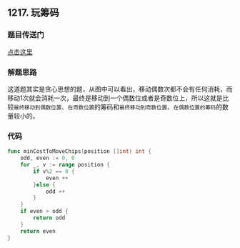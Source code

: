 ## 1217. 玩筹码

### 题目传送门

[点击这里](https://leetcode.cn/problems/minimum-cost-to-move-chips-to-the-same-position/)

### 解题思路

这道题其实是贪心思想的题，从图中可以看出，移动偶数次都不会有任何消耗，而移动1次就会消耗一次，最终是移动到一个偶数位或者是奇数位上，所以这就是比较`最终移动到偶数位置`、`在奇数位置`的筹码和`最终移动到奇数位置`、`在偶数位置的筹码`的数量较小的。

### 代码

```go
func minCostToMoveChips(position []int) int {
    odd, even := 0, 0 
    for _, v := range position {
        if v%2 == 0 {
            even ++
        }else {
            odd ++
        }
    }
    if even > odd {
        return odd
    }
    return even
}
```